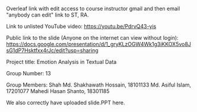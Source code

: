 Overleaf link with edit access to course instructor gmail and then email "anybody can edit" link to ST, RA.

Link to unlisted YouTube video: https://youtu.be/PdrvQ43-yis

Public link to the slide (Anyone on the internet can view without login):
https://docs.google.com/presentation/d/1_gryKLzOGW4Wk1g3iKKOX5vo8JsG1dP7Hsktfxx4rJc/edit?usp=sharing

Project title: Emotion Analysis in Textual Data

Group Number:
13

Group Members:
Shah Md. Shakhawath Hossain, 18101133
Md. Asiful Islam, 17201077
Mahedi Hasan Shanto, 18301185

We also correctly have uploaded slide.PPT here.
